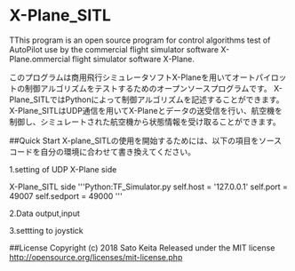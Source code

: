 # X-Plane_SITL
TThis program is an open source program for control algorithms test of AutoPilot use by the commercial flight simulator software X-Plane.ommercial flight simulator software X-Plane.

このプログラムは商用飛行シミュレータソフトX-Planeを用いてオートパイロットの制御アルゴリズムをテストするためのオープンソースプログラムです。
X-Plane_SITLではPythonによって制御アルゴリズムを記述することができます。
X-Plane_SITLはUDP通信を用いてX-Planeとデータの送受信を行い、航空機を制御し、シミュレートされた航空機から状態情報を受け取ることができます。


##Quick Start
X-plane_SITLの使用を開始するためには、以下の項目をソースコードを自分の環境に合わせて書き換えてください。

1.setting of UDP
X-Plane side

X-Plane_SITL side
'''Python:TF_Simulator.py
    self.host = '127.0.0.1'
    self.port = 49007
    self.sedport = 49000
'''

2.Data output,input 


3.settting to joystick


##License
Copyright (c) 2018 Sato Keita
Released under the MIT license
<http://opensource.org/licenses/mit-license.php>
